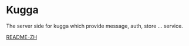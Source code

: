 # Kugga
The server side for kugga which provide message, auth, store ... service.

[README-ZH](README-ZH.md)